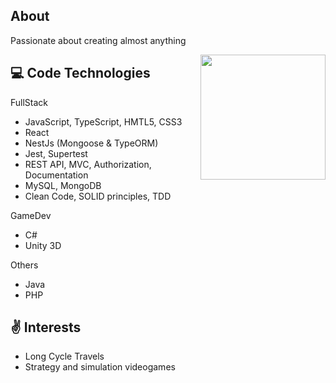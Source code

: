 ## About
  Passionate about creating almost anything 

<img src="https://unpackinggame.com/wp-content/uploads/2021/09/Screenshot01.png" align="right" height="200" />
  
## 💻 Code Technologies

FullStack
- JavaScript, TypeScript, HMTL5, CSS3 
- React
- NestJs (Mongoose & TypeORM)
- Jest, Supertest
- REST API, MVC, Authorization, Documentation
- MySQL, MongoDB
- Clean Code, SOLID principles, TDD

GameDev
- C#
- Unity 3D

Others
- Java
- PHP

## ✌ Interests
   
   - Long Cycle Travels
   - Strategy and simulation videogames
